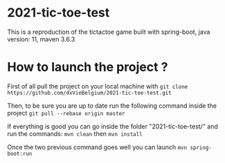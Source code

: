 # 2021-tic-toe-test
This is a reproduction of the tictactoe game built with spring-boot, java version: 11, maven 3.6.3

# How to launch the project ?
First of all pull the project on your local machine with `git clone https://github.com/dxVieBelgium/2021-tic-toe-test.git`

Then, to be sure you are up to date run the following command inside the project `git pull --rebase origin master`

If everything is good you can go inside the folder "2021-tic-toe-test/" and run the commands: `mvn clean` then `mvn install`

Once the two previous command goes well you can launch `mvn spring-boot:run`

